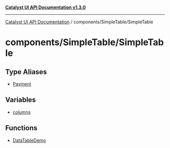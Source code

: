 [**Catalyst UI API Documentation v1.3.0**](../../../README.md)

---

[Catalyst UI API Documentation](../../../README.md) / components/SimpleTable/SimpleTable

# components/SimpleTable/SimpleTable

## Type Aliases

- [Payment](type-aliases/Payment.md)

## Variables

- [columns](variables/columns.md)

## Functions

- [DataTableDemo](functions/DataTableDemo.md)
